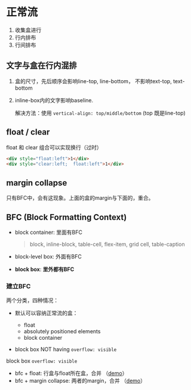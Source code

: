 # 正常流

1. 收集盒进行
2. 行内排布
3. 行间排布

## 文字与盒在行内混排

1. 盒的尺寸，先后顺序会影响line-top, line-bottom， 不影响text-top, text-bottom

2. inline-box内的文字影响baseline. 
    
    解决方法：使用 `vertical-align: top/middle/bottom` (top 既是line-top)

## float / clear

float 和 clear 组合可以实现换行（过时）

```html
<div style="float:left">1</div>
<div style="clear:left;  float:left">1</div>
```

## margin collapse

只有BFC中，会有这现象。上面的盒的margin与下面的，重合。

## BFC (Block Formatting Context)

* block container: 里面有BFC
    
    > block, inline-block, table-cell, flex-item, grid cell, table-caption

* block-level box: 外面有BFC
* **block box**: **里外都有BFC**

### 建立BFC

两个分类，四种情况：

* 默认可以容纳正常流的盒：

    * float
    * absolutely positioned elements
    * block container

* block box NOT having `overflow: visible`

block box `overflow: visible`

* bfc + float: 行盒与float所在盒，合并 （[demo](../src/bfc1.html)）
* bfc + margin collapse: 两者的margin，合并 （[demo](../src/bfc2.html)）

